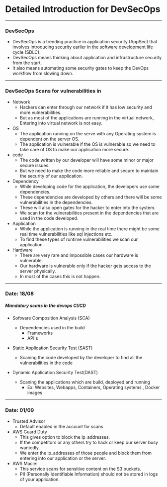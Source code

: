 # Detailed Introduction for DevSecOps
----------------------------------------------
### DevSecOps
* DevSecOps is a trending practice in application security (AppSec) that involves introducing security earlier in the software development life cycle (SDLC).
* DevSecOps means thinking about application and infrastructure security from the start.
* It also means automating some security gates to keep the DevOps workflow from slowing down.
----------------
### DevSecOps Scans for vulnerabilities in
* Network
  * Hackers can enter through our network if it has low security and more vulnerabilities.
  * But as most of the applications are running in the virtual network, Entering into virtual network is not easy.
* OS
  * The application running on the serve with any Operating system is dependent on the server OS.
  * The application is vulnerable if the OS is vulnerable so we need to take care of OS to make our application more secure.
* code
  * The code written by our developer will have some minor or major secure issues.
  * But we need to make the code more reliable and secure to maintain the security of our application.
* Dependency
  * While developing code for the application, the developers use some dependencies.
  * These dependencies are developed by others and there will be some vulnerabilities in the dependencies.
  * These will also open gates for the hacker to enter into the system.
  * We scan for the vulnerabilities present in the dependencies that are used in the code developed.
* Application
  * While the application is running in the real time there might be some real time vulnerabilities like sql injections etc.
  * To find these types of runtime vulnerabilities we scan our application.
* Hardware
  * There are very rare and impossible cases our hardware is vulnerable.
  * Our hardware is vulnerable only if the hacker gets access to the server physically.
  * In most of the cases this is not happen.
-----------------------------
### Date: 18/08
##### Mandatory scans in the devops CI/CD
* Software Composition Analysis (SCA)
    * Dependencies used in the build
        * Frameworks
        * API's
* Static Application Security Test (SAST)
    * Scaning the code developed by the developer to find all the vulnerabilities in the code

* Dynamic Application Security Test(DAST)
    * Scaning the applications which are build, deployed and running
        * Ex: Websites, Webapps, Containers, Operating systems , Docker images
 
---------
### Date: 01/09
* Trusted Advisor
    * Default enabled in the account for  scans 
* AWS Guard Duty
    * This gives option to block the ip_addresses.
    * If the competitors or any others try to hack or keep our server busy wantedly.
    * We enter the ip_addresses of those people and block them from entering into our application or the server.
* AWS Macie:
    * This service scans for sensitive content on the S3 buckets.
    * PII (Personally Identifiable Information) should not be stored in logs of your application.